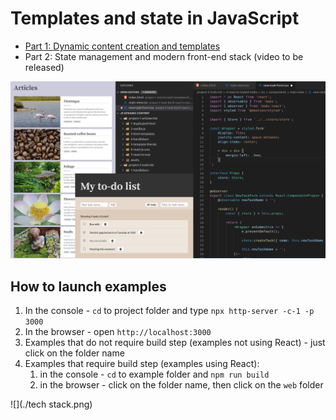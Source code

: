 # Templates and state in JavaScript

- [Part 1: Dynamic content creation and templates](https://www.youtube.com/watch?v=VAzB-Okhp7g)
- Part 2: State management and modern front-end stack (video to be released)

![](./preview.png)

## How to launch examples

1. In the console - `cd` to project folder and type `npx http-server -c-1 -p 3000`
2. In the browser - open `http://localhost:3000`
3. Examples that do not require build step (examples not using React) - just click on the folder name
4. Examples that require build step (examples using React):
    1. in the console - `cd` to example folder and `npm run build`
    2. in the browser - click on the folder name, then click on the `web` folder

![](./tech stack.png)